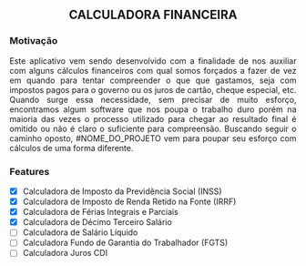 <h2 align="center">
  CALCULADORA FINANCEIRA
</h2>

### Motivação
<p align="justify">
  Este aplicativo vem sendo desenvolvido com a finalidade de nos auxiliar com alguns cálculos financeiros com qual somos forçados a fazer de vez em quando para tentar compreender o que que gastamos, seja com impostos pagos para o governo ou os juros de cartão, cheque especial, etc. Quando surge essa necessidade, sem precisar de muito esforço, encontramos algum software que nos poupa o trabalho duro porém na maioria das vezes o processo utilizado para chegar ao resultado final é omitido ou não é claro o suficiente para compreensão. Buscando seguir o caminho oposto, #NOME_DO_PROJETO vem para poupar seu esforço com cálculos de uma forma diferente.
</p>

### Features
- [x] Calculadora de Imposto da Previdência Social (INSS)<br>
- [x] Calculadora de Imposto de Renda Retido na Fonte (IRRF)<br>
- [x] Calculadora de Férias Integrais e Parciais<br>
- [x] Calculadora de Décimo Terceiro Salário<br>
- [ ] Calculadora de Salário Líquido<br>
- [ ] Calculadora Fundo de Garantia do Trabalhador (FGTS)<br>
- [ ] Calculadora Juros CDI<br>
